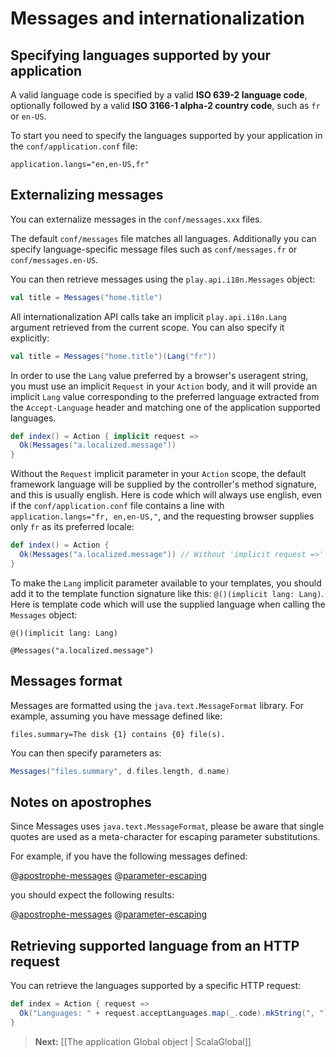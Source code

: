 <!--- Copyright (C) 2009-2013 Typesafe Inc. <http://www.typesafe.com> -->
# Messages and internationalization

## Specifying languages supported by your application

A valid language code is specified by a valid **ISO 639-2 language code**, optionally followed by a valid **ISO 3166-1 alpha-2 country code**, such as `fr` or `en-US`.

To start you need to specify the languages supported by your application in the `conf/application.conf` file:

```
application.langs="en,en-US,fr"
```

## Externalizing messages

You can externalize messages in the `conf/messages.xxx` files.

The default `conf/messages` file matches all languages. Additionally you can specify language-specific message files such as `conf/messages.fr` or `conf/messages.en-US`.

You can then retrieve messages using the `play.api.i18n.Messages` object:

```scala
val title = Messages("home.title")
```

All internationalization API calls take an implicit `play.api.i18n.Lang` argument retrieved from the current scope. You can also specify it explicitly:

```scala
val title = Messages("home.title")(Lang("fr"))
```

In order to use the `Lang` value preferred by a browser's useragent string, you must use an implicit `Request` in your `Action` body, and it will provide an implicit `Lang` value corresponding to the preferred language extracted from the `Accept-Language` header and matching one of the application supported languages. 

```scala
def index() = Action { implicit request =>
  Ok(Messages("a.localized.message"))
}
```

Without the `Request` implicit parameter in your `Action` scope, the default framework language will be supplied by the controller's method signature, and this is usually english. Here is code which will always use english, even if the `conf/application.conf` file contains a line with `application.langs="fr, en,en-US,"`, and the requesting browser supplies only `fr` as its preferred locale: 

```scala
def index() = Action {
  Ok(Messages("a.localized.message")) // Without 'implicit request =>' this will always read from the conf/messages file!
}
```

To make the `Lang` implicit parameter available to your templates, you should add it to the template function signature like this: `@()(implicit lang: Lang)`. Here is template code which will use the supplied language when calling the `Messages` object: 

```
@()(implicit lang: Lang)

@Messages("a.localized.message")
```

## Messages format

Messages are formatted using the `java.text.MessageFormat` library. For example, assuming you have message defined like:

```
files.summary=The disk {1} contains {0} file(s).
```

You can then specify parameters as:

```scala
Messages("files.summary", d.files.length, d.name)
```

## Notes on apostrophes

Since Messages uses `java.text.MessageFormat`, please be aware that single quotes are used as a meta-character for escaping parameter substitutions.

For example, if you have the following messages defined:

@[apostrophe-messages](code/scalaguide/i18n/messages)
@[parameter-escaping](code/scalaguide/i18n/messages)

you should expect the following results:

@[apostrophe-messages](code/ScalaI18N.scala)
@[parameter-escaping](code/ScalaI18N.scala)

## Retrieving supported language from an HTTP request

You can retrieve the languages supported by a specific HTTP request:

```scala
def index = Action { request =>
  Ok("Languages: " + request.acceptLanguages.map(_.code).mkString(", "))
}
```

> **Next:** [[The application Global object | ScalaGlobal]]
